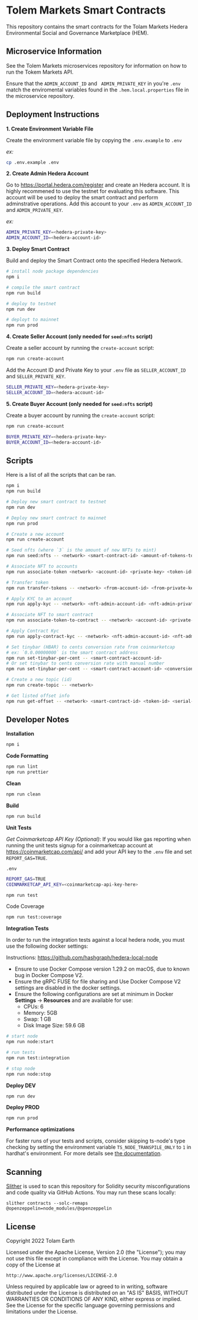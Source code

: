 # Tolem Markets Smart Contracts

This repository contains the smart contracts for the Tolam Markets Hedera Environmental Social and Governance Marketplace (HEM).

## Microservice Information

See the Tolem Markets microservices repository for information on how to run the Tokem Markets API.

Ensure that the `ADMIN_ACCOUNT_ID` and ` ADMIN_PRIVATE_KEY` in you're `.env` match the enviromental variables found in the `.hem.local.properties` file in the microservice repository.

## Deployment Instructions

**1. Create Environment Variable File**

Create the environment variable file by copying the `.env.example` to `.env`

_ex:_

```bash
cp .env.example .env
```

**2. Create Admin Hedera Account**

Go to https://portal.hedera.com/register and create an Hedera account. It is highly recommened to use the testnet for evaluating this software.
This account will be used to deploy the smart contract and perform adminstrative operations. Add this account to your `.env` as `ADMIN_ACCOUNT_ID` and `ADMIN_PRIVATE_KEY`.

_ex:_

```bash
ADMIN_PRIVATE_KEY=<hedera-private-key>
ADMIN_ACCOUNT_ID=<hedera-account-id>
```

**3. Deploy Smart Contract**

Build and deploy the Smart Contract onto the specified Hedera Network.

```bash
# install node package dependencies
npm i

# compile the smart contract
npm run build

# deploy to testnet
npm run dev

# deployt to mainnet
npm run prod
```

**4. Create Seller Account (only needed for `seed:nfts` script)**

Create a seller account by running the `create-account` script:

```bash
npm run create-account
```

Add the Account ID and Private Key to your `.env` file as `SELLER_ACCOUNT_ID` and `SELLER_PRIVATE_KEY`.

```bash
SELLER_PRIVATE_KEY=<hedera-private-key>
SELLER_ACCOUNT_ID=<hedera-account-id>
```

**5. Create Buyer Account (only needed for `seed:nfts` script)**

Create a buyer account by running the `create-account` script:

```bash
npm run create-account
```

```bash
BUYER_PRIVATE_KEY=<hedera-private-key>
BUYER_ACCOUNT_ID=<hedera-account-id>
```

## Scripts

Here is a list of all the scripts that can be ran.

```bash
npm i
npm run build

# Deploy new smart contract to testnet
npm run dev

# Deploy new smart contract to mainnet
npm run prod

# Create a new account
npm run create-account

# Seed nfts (where `3` is the amount of new NFTs to mint)
npm run seed:nfts -- <network> <smart-contract-id> <amount-of-tokens-to-mint>

# Associate NFT to accounts
npm run associate-token <network> <account-id> <private-key> <token-id>

# Transfer token
npm run transfer-tokens -- <network> <from-account-id> <from-private-key> <to-account-id> <to-private-key> <token-id> <serial-number-lower-bound> <serial-number-upper-bound>

# Apply KYC to an account
npm run apply-kyc -- <network> <nft-admin-account-id> <nft-admin-private-key> <token-id> <account-id>

# Associate NFT to smart contract
npm run associate-token-to-contract -- <network> <account-id> <private-key> <token-id> <smart-contract-id>

# Apply Contract Kyc
npm run apply-contract-kyc -- <network> <nft-admin-account-id> <nft-admin-private-key> <token-id> <smart-contract-id>

# Set tinybar (HBAR) to cents conversion rate from coinmarketcap
# ex: `0.0.00000000` is the smart contract address
npm run set-tinybar-per-cent -- <smart-contract-account-id>
# Or set tinybar to cents conversion rate with manual number
npm run set-tinybar-per-cent -- <smart-contract-account-id> <conversion-rate>

# Create a new topic (id)
npm run create-topic -- <network>

# Get listed offset info
npm run get-offset -- <network> <smart-contract-id> <token-id> <serial-number>
```

## Developer Notes

**Installation**

```bash
npm i
```

**Code Formatting**

```bash
npm run lint
npm run prettier
```

**Clean**

```bash
npm run clean
```

**Build**

```bash
npm run build
```

**Unit Tests**

_Get Coinmarketcap API Key (Optional)_:
If you would like gas reporting when running the unit tests signup for a coinmarketcap account at https://coinmarketcap.com/api/ and add your API key to the `.env` file and set `REPORT_GAS=TRUE`.

`.env`

```bash
REPORT_GAS=TRUE
COINMARKETCAP_API_KEY=<coinmarketcap-api-key-here>
```

```bash
npm run test
```

Code Coverage

```bash
npm run test:coverage
```

**Integration Tests**

In order to run the integration tests against a local hedera node, you must use the following docker settings:

Instructions: https://github.com/hashgraph/hedera-local-node

- Ensure to use Docker Compose version 1.29.2 on macOS, due to known bug in Docker Compose V2.
- Ensure the gRPC FUSE for file sharing and Use Docker Compose V2 settings are disabled in the docker settings.
- Ensure the following configurations are set at minimum in Docker **Settings** -> **Resources** and are available for use:
  - CPUs: 6
  - Memory: 5GB
  - Swap: 1 GB
  - Disk Image Size: 59.6 GB

```bash
# start node
npm run node:start

# run tests
npm run test:integration

# stop node
npm run node:stop
```

**Deploy DEV**

```bash
npm run dev
```

**Deploy PROD**

```bash
npm run prod
```

**Performance optimizations**

For faster runs of your tests and scripts, consider skipping ts-node's type checking by setting the environment variable `TS_NODE_TRANSPILE_ONLY` to `1` in hardhat's environment. For more details see [the documentation](https://hardhat.org/guides/typescript.html#performance-optimizations).

## Scanning

[Slither](https://github.com/crytic/slither) is used to scan this repository for Solidity security misconfigurations and code quality via GitHub Actions. You may run these scans locally:

```
slither contracts --solc-remaps @openzeppelin=node_modules/@openzeppelin
```

## License

Copyright 2022 Tolam Earth

Licensed under the Apache License, Version 2.0 (the "License");
you may not use this file except in compliance with the License.
You may obtain a copy of the License at

    http://www.apache.org/licenses/LICENSE-2.0

Unless required by applicable law or agreed to in writing, software
distributed under the License is distributed on an "AS IS" BASIS,
WITHOUT WARRANTIES OR CONDITIONS OF ANY KIND, either express or implied.
See the License for the specific language governing permissions and
limitations under the License.
